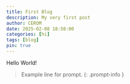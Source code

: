```yaml
---
title: First Blog
description: My very first post
author: CEROM
date: 2025-02-08 18:58:00
categories: [hi]
tags: [blog]
pin: true
---
```


Hello World!

> Example line for prompt.
{: .prompt-info }
